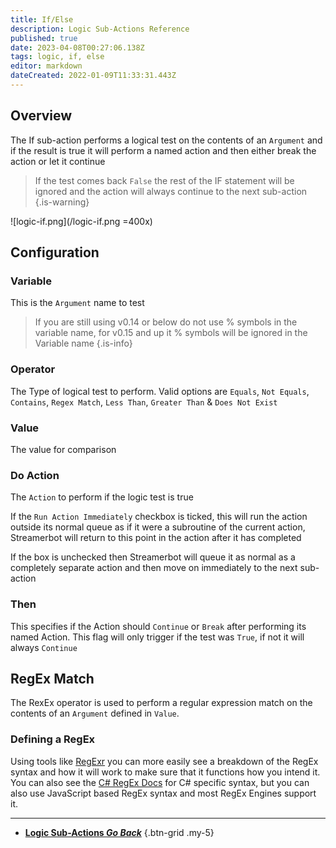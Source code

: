 ```yaml
---
title: If/Else
description: Logic Sub-Actions Reference
published: true
date: 2023-04-08T00:27:06.138Z
tags: logic, if, else
editor: markdown
dateCreated: 2022-01-09T11:33:31.443Z
---
```


## Overview
The If sub-action performs a logical test on the contents of an `Argument` and if the result is true it will perform a named action and then either break the action or let it continue

> If the test comes back `False` the rest of the IF statement will be ignored and the action will always continue to the next sub-action 
{.is-warning}

![logic-if.png](/logic-if.png =400x)

## Configuration
### Variable
This is the `Argument` name to test

> If you are still using v0.14 or below do not use % symbols in the variable name, for v0.15 and up it % symbols will be ignored in the Variable name
{.is-info}

### Operator
The Type of logical test to perform. Valid options are `Equals`, `Not Equals`, `Contains`, `Regex Match`, `Less Than`, `Greater Than` & `Does Not Exist`

### Value
The value for comparison 

### Do Action
The `Action` to perform if the logic test is true

If the `Run Action Immediately` checkbox is ticked, this will run the action outside its normal queue as if it were a subroutine of the current action, Streamerbot will return to this point in the action after it has completed

If the box is unchecked then Streamerbot will queue it as normal as a completely separate action and then move on immediately to the next sub-action

### Then
This specifies if the Action should `Continue` or `Break` after performing its named Action. This flag will only trigger if the test was `True`, if not it will always `Continue`


## RegEx Match
The RexEx operator is used to perform a regular expression match on the contents of an `Argument` defined in `Value`.

### Defining a RegEx
Using tools like [RegExr](https://regexr.com) you can more easily see a breakdown of the RegEx syntax and how it will work to make sure that it functions how you intend it. You can also see the [C# RegEx Docs](https://learn.microsoft.com/en-us/dotnet/api/system.text.regularexpressions.regex?view=netframework-4.7.2) for C# specific syntax, but you can also use JavaScript based RegEx syntax and most RegEx Engines support it.

---

- [<i class="mdi mdi-chevron-left"></i> **Logic Sub-Actions *Go Back***](/Sub-Actions/Logic)
{.btn-grid .my-5}